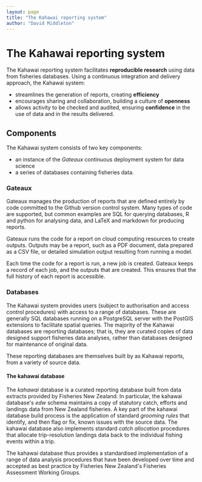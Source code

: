 ```yaml
---
layout: page
title: "The Kahawai reporting system"
author: "David Middleton"
---
```


# The Kahawai reporting system

The Kahawai reporting system facilitates **reproducible research** using data from fisheries databases. Using a continuous integration and delivery approach, the Kahawai system:

- streamlines the generation of reports, creating **efficiency**
- encourages sharing and collaboration, building a culture of **openness**
- allows activity to be checked and audited, ensuring **confidence** in the use of data and in the results delivered.

## Components

The Kahawai system consists of two key components:

- an instance of the *Gateaux* continuous deployment system for data science
- a series of databases containing fisheries data.

### Gateaux

Gateaux manages the production of reports that are defined entirely by code committed to the Github version control system. Many types of code are supported, but common examples are SQL for querying databases, R and python for analysing data, and LaTeX and markdown for producing reports.

Gateaux runs the code for a report on cloud computing resources to create outputs. Outputs may be a report, such as a PDF document, data prepared as a CSV file, or detailed simulation output resulting from running a model.

Each time the code for a report is run, a new job is created. Gateaux keeps a record of each job, and the outputs that are created. This ensures that the full history of each report is accessible.

### Databases

The Kahawai system provides users (subject to authorisation and access control procedures) with access to a range of databases. These are generally SQL databases running on a PostgreSQL server with the PostGIS extensions to facilitate spatial queries. The majority of the Kahawai databases are reporting databases; that is, they are curated copies of data designed support fisheries data analyses, rather than databases designed for maintenance of original data.

These reporting databases are themselves built by as Kahawai reports, from a variety of source data.

#### The kahawai database

The *kahawai* database is a curated reporting database built from data extracts provided by Fisheries New Zealand. In particular, the kahawai database's *edw* schema maintains a copy of statutory catch, efforts and landings data from New Zealand fisheries. A key part of the kahawai database build process is the application of standard *grooming rules* that identify, and then flag or fix, known issues with the source data. The kahawai database also implements standard *catch allocation* procedures that allocate trip-resolution landings data back to the individual fishing events within a trip.

The kahawai database thus provides a standardised implementation of a range of data analysis procedures that have been developed over time and accepted as best practice by Fisheries New Zealand's Fisheries Assessment Working Groups.
